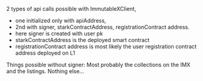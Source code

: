 2 types of api calls possible with ImmutableXClient, 
- one initialized only with apiAddress, 
- 2nd with signer, starkContractAddress, registrationContract address. 
 - here signer is created with user pk
 - starkContractAddress is the deployed smart contract
 - registrationContract address is most likely the user registration contract address deployed on L1

Things possible without signer: 
Most probably the collections on the IMX and the listings. Nothing else...

